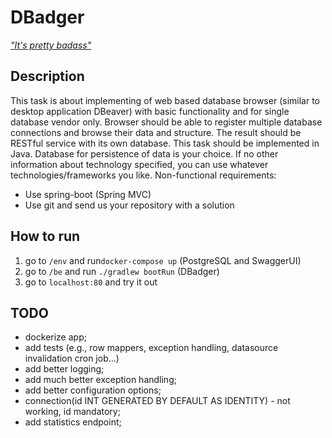 # DBadger

*["It's pretty badass"](https://www.youtube.com/watch?v=4r7wHMg5Yjg)*

## Description

This task is about implementing of web based database browser (similar to desktop application DBeaver) with basic
functionality and for single database vendor only. Browser should be able to register multiple database connections and
browse their data and structure. The result should be RESTful service with its own database. This task should be
implemented in Java. Database for persistence of data is your choice. If no other information about technology
specified, you can use whatever technologies/frameworks you like. Non-functional requirements:

- Use spring-boot (Spring MVC)
- Use git and send us your repository with a solution

## How to run

1. go to `/env` and run`docker-compose up` (PostgreSQL and SwaggerUI)
2. go to `/be` and run `./gradlew bootRun` (DBadger)
3. go to `localhost:80` and try it out

## TODO

- dockerize app;
- add tests (e.g., row mappers, exception handling, datasource invalidation cron job...)
- add better logging;
- add much better exception handling;
- add better configuration options;
- connection(id INT GENERATED BY DEFAULT AS IDENTITY) - not working, id mandatory;
- add statistics endpoint;